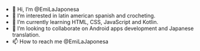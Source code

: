- 👋 Hi, I’m @EmiLaJaponesa
- 👀 I’m interested in latin american spanish and crocheting.
- 🌱 I’m currently learning HTML, CSS, JavaScript and Kotlin.
- 💞️ I’m looking to collaborate on Android apps development and Japanese translation.
- 📫 How to reach me @EmiLaJaponesa

<!---
EmiLaJaponesa/EmiLaJaponesa is a ✨ special ✨ repository because its `README.md` (this file) appears on your GitHub profile.
You can click the Preview link to take a look at your changes.
--->
